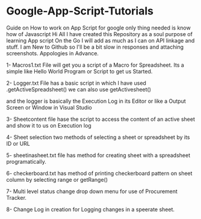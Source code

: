 # Google-App-Script-Tutorials
Guide on How to work on App Script for google only thing needed is know how of Javascript
Hi All I have created this Repository as a soul purpose of learning App script 
On the Go I will add as much as I can on API linkage and stuff.
I am New to Github so I'll be a bit slow in responses and attaching screenshots.
Appologies in Advance.
<p>1- Macros1.txt File will get you a script of a Macro for Spreadsheet. Its a simple like Hello World Program or Script to get us Started.
</p>
<p>2- Logger.txt File has a basic script in which I have used .getActiveSpreadsheet() we can also use getActivesheet()</p>
<p> and the logger is basically the Execution Log in its Editor or like a Output Screen or Window in Visual Studio
<Note: Intellicense so far is quite good></p>
<p>3- Sheetcontent file hase the script to access the content of an active sheet and show it to us on Execution log</P>
 <p>4- Sheet selection two methods of selecting a sheet or spreadsheet by its ID or URL </p>
<p>5- sheetinasheet.txt file has method for creating sheet with a spreadsheet programatically.</P>  
<p>6- checkerboard.txt has method of printing checkerboard pattern on sheet column by selecting range or getRange()</p>
<p>7- Multi level status change drop down menu for use of Procurement Tracker.
<p>8- Change Log in creation for Logging changes in a speerate sheet.
